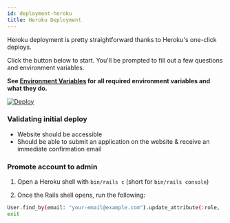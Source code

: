 ```yaml
---
id: deployment-heroku
title: Heroku Deployment
---
```


Heroku deployment is pretty straightforward thanks to Heroku's one-click deploys.

Click the button below to start. You'll be prompted to fill out a few questions and environment variables.

**See [Environment Variables](deployment-environment-variables.md) for all required environment variables and what they do.**

[![Deploy](https://www.herokucdn.com/deploy/button.svg)](https://heroku.com/deploy?template=https://github.com/codeRIT/hackathon-manager)

### Validating initial deploy

- Website should be accessible
- Should be able to submit an application on the website & receive an immediate confirmation email

### Promote account to admin

1. Open a Heroku shell with `bin/rails c` (short for `bin/rails console`)

2. Once the Rails shell opens, run the following:

```bash
User.find_by(email: "your-email@example.com").update_attribute(:role, :admin)
exit
```
